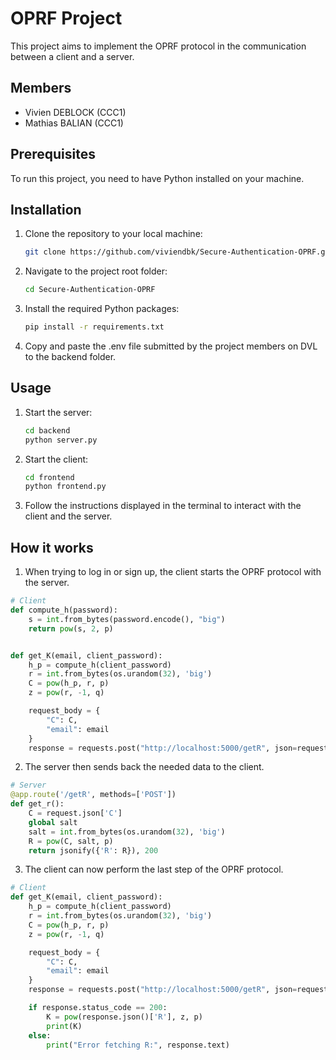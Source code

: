 # OPRF Project
This project aims to implement the OPRF protocol in the communication between a client and a server.

## Members
- Vivien DEBLOCK (CCC1)
- Mathias BALIAN (CCC1)

## Prerequisites
To run this project, you need to have Python installed on your machine.

## Installation
1. Clone the repository to your local machine:

    ```bash
    git clone https://github.com/viviendbk/Secure-Authentication-OPRF.git
    ```
   
2. Navigate to the project root folder:

    ```bash
    cd Secure-Authentication-OPRF
    ```
   
3. Install the required Python packages:

    ```bash
    pip install -r requirements.txt
    ```
   
4. Copy and paste the .env file submitted by the project members on DVL to the backend folder.
   
## Usage
1. Start the server:

    ```bash
    cd backend
    python server.py
    ```
   
2. Start the client:

    ```bash
    cd frontend
    python frontend.py
    ```
   
3. Follow the instructions displayed in the terminal to interact with the client and the server.

## How it works
1. When trying to log in or sign up, the client starts the OPRF protocol with the server.
```python
# Client
def compute_h(password):
    s = int.from_bytes(password.encode(), "big")
    return pow(s, 2, p)


def get_K(email, client_password):
    h_p = compute_h(client_password)
    r = int.from_bytes(os.urandom(32), 'big')
    C = pow(h_p, r, p)
    z = pow(r, -1, q)

    request_body = {
        "C": C,
        "email": email
    }
    response = requests.post("http://localhost:5000/getR", json=request_body)
```

2. The server then sends back the needed data to the client.
```python
# Server
@app.route('/getR', methods=['POST'])
def get_r():
    C = request.json['C']
    global salt
    salt = int.from_bytes(os.urandom(32), 'big')
    R = pow(C, salt, p)
    return jsonify({'R': R}), 200
```

3. The client can now perform the last step of the OPRF protocol.
```python
# Client
def get_K(email, client_password):
    h_p = compute_h(client_password)
    r = int.from_bytes(os.urandom(32), 'big')
    C = pow(h_p, r, p)
    z = pow(r, -1, q)

    request_body = {
        "C": C,
        "email": email
    }
    response = requests.post("http://localhost:5000/getR", json=request_body)

    if response.status_code == 200:
        K = pow(response.json()['R'], z, p)
        print(K)
    else:
        print("Error fetching R:", response.text)
```
